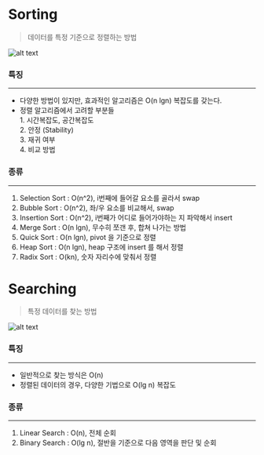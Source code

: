 # Sorting
> 데이터를 특정 기준으로 정렬하는 방법 <br>

![alt text](https://www.equestionanswers.com/c/images/sorting-objects.png)

### 특징
---
- 다양한 방법이 있지만, 효과적인 알고리즘은 O(n lgn) 복잡도를 갖는다.
- 정렬 알고리즘에서 고려할 부분들
<br>1. 시간복잡도, 공간복잡도
<br>2. 안정 (Stability) 
<br>3. 재귀 여부
<br>4. 비교 방법

### 종류
---
1. Selection Sort
 : O(n^2), i번째에 들어갈 요소를 골라서 swap
2. Bubble Sort
 : O(n^2), 좌/우 요소를 비교해서, swap
3. Insertion Sort
 : O(n^2), i번째가 어디로 들어가야하는 지 파악해서 insert
4. Merge Sort
 : O(n lgn), 무수히 쪼갠 후, 합쳐 나가는 방법
5. Quick Sort
 : O(n lgn), pivot 을 기준으로 정렬
6. Heap Sort
 : O(n lgn), heap 구조에 insert 를 해서 정렬
7. Radix Sort
 : O(kn), 숫자 자리수에 맞춰서 정렬

 # Searching
> 특정 데이터를 찾는 방법 <br>

![alt text](https://media.geeksforgeeks.org/wp-content/cdn-uploads/Binary-Search.png)

### 특징
---
- 일반적으로 찾는 방식은 O(n)
- 정렬된 데이터의 경우, 다양한 기법으로 O(lg n) 복잡도

### 종류
---
1. Linear Search
 : O(n), 전체 순회
2. Binary Search
 : O(lg n), 절반을 기준으로 다음 영역을 판단 및 순회